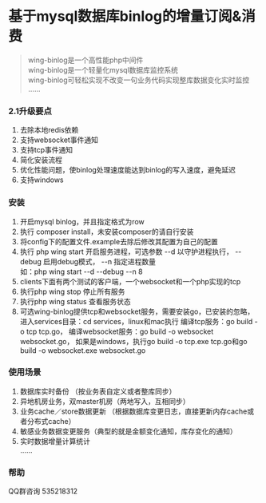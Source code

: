 基于mysql数据库binlog的增量订阅&消费
====
>wing-binlog是一个高性能php中间件    
wing-binlog是一个轻量化mysql数据库监控系统     
wing-binlog可轻松实现不改变一句业务代码实现整库数据变化实时监控      
......

### 2.1升级要点
1. 去除本地redis依赖    
2. 支持websocket事件通知    
3. 支持tcp事件通知    
4. 简化安装流程      
5. 优化性能问题，使binlog处理速度能达到binlog的写入速度，避免延迟
6. 支持windows
   
### 安装
1. 开启mysql binlog，并且指定格式为row        
2. 执行 composer install，未安装composer的请自行安装          
3. 将config下的配置文件.example去除后修改其配置为自己的配置   
4. 执行 php wing start 开启服务进程，可选参数 --d 以守护进程执行， --debug 启用debug模式， --n 指定进程数量         
     如：php wing start --d --debug --n 8          
5. clients下面有两个测试的客户端，一个websocket和一个php实现的tcp      
6. 执行php wing stop 停止所有服务  
7. 执行php wing status 查看服务状态   
8. 可选wing-binlog提供tcp和websocket服务，需要安装go，已安装的忽略， 
进入services目录：cd services，linux和mac执行 编译tcp服务：go build -o tcp tcp.go，
编译websocket服务：go build -o websocket websocket.go， 如果是windows，执行go build -o tcp.exe tcp.go和go build -o websocket.exe websocket.go
     
### 使用场景
1. 数据库实时备份 （按业务表自定义或者整库同步）    
2. 异地机房业务，双master机房（两地写入，互相同步）     
3. 业务cache／store数据更新 （根据数据库变更日志，直接更新内存cache或者分布式cache）     
4. 敏感业务数据变更服务（典型的就是金额变化通知，库存变化的通知）    
5. 实时数据增量计算统计      
...... 

### 帮助
   QQ群咨询 535218312  